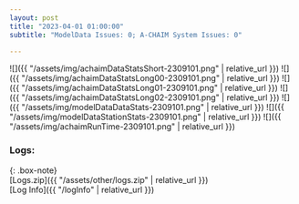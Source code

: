 ```yaml
---
layout: post
title: "2023-04-01 01:00:00"
subtitle: "ModelData Issues: 0; A-CHAIM System Issues: 0"

---
```


![]({{ "/assets/img/achaimDataStatsShort-2309101.png" | relative_url }})
![]({{ "/assets/img/achaimDataStatsLong00-2309101.png" | relative_url }})
![]({{ "/assets/img/achaimDataStatsLong01-2309101.png" | relative_url }})
![]({{ "/assets/img/achaimDataStatsLong02-2309101.png" | relative_url }})
![]({{ "/assets/img/modelDataDataStats-2309101.png" | relative_url }})
![]({{ "/assets/img/modelDataStationStats-2309101.png" | relative_url }})
![]({{ "/assets/img/achaimRunTime-2309101.png" | relative_url }})





### Logs:  
  
{: .box-note}  
[Logs.zip]({{ "/assets/other/logs.zip" | relative_url }})  
[Log Info]({{ "/logInfo" | relative_url }})  
